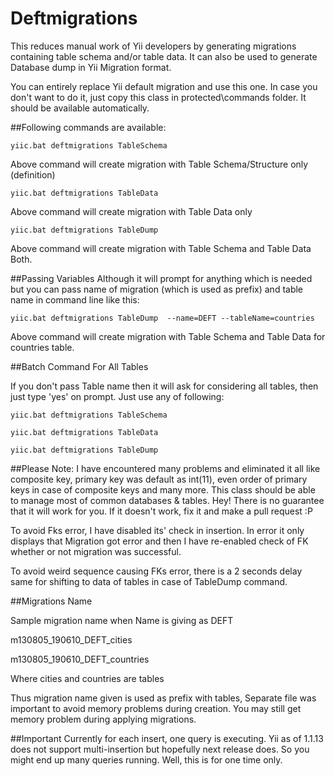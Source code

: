 Deftmigrations
==============

This reduces manual work of Yii developers by generating migrations containing table schema and/or table data. It can also be used to generate Database dump in Yii Migration format.

You can entirely replace Yii default migration and use this one. In case you don't want to do it, just copy this class in protected\commands folder. It should be available automatically.

##Following commands are available:
```
yiic.bat deftmigrations TableSchema
```

Above command will create migration with Table Schema/Structure only (definition)

```
yiic.bat deftmigrations TableData
```

Above command will create migration with Table Data only

```
yiic.bat deftmigrations TableDump
```

Above command will create migration with Table Schema and Table Data Both.


##Passing Variables
Although it will prompt for anything which is needed but you can pass name of migration (which is used as prefix) and table name in command line like this:

```
yiic.bat deftmigrations TableDump  --name=DEFT --tableName=countries
```

Above command will create migration with Table Schema and Table Data for countries table.


##Batch Command For All Tables

If you don't pass Table name then it will ask for considering all tables, then just type 'yes' on prompt. Just use any of following:

```
yiic.bat deftmigrations TableSchema
```
```
yiic.bat deftmigrations TableData
```
```
yiic.bat deftmigrations TableDump
```


##Please Note:
 I have encountered many problems and eliminated it all like composite key, primary key was default as int(11), even order of primary keys in case of composite keys and many more. This class should be able to manage most of common databases & tables. Hey! There is no guarantee that it will work for you. If it doesn't work, fix it and make a pull request :P

To avoid Fks error, I have disabled its' check in insertion. In error it only displays that Migration got error and then I have re-enabled check of FK whether or not migration was successful.

To avoid weird sequence causing FKs error, there is a 2 seconds delay same for shifting to data of tables in case of TableDump command.
 
##Migrations Name
 
 Sample migration name when Name is giving as DEFT
 
 m130805_190610_DEFT_cities
 
 m130805_190610_DEFT_countries
 
 Where cities and countries are tables
 
 Thus migration name given is used as prefix with tables, Separate file was important to avoid memory problems during creation. You may still get memory problem during applying migrations.
 
##Important
 Currently for each insert, one query is executing. Yii as of 1.1.13 does not support multi-insertion but hopefully next release does. So you might end up many queries running. Well, this is for one time only. 